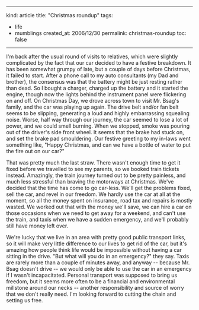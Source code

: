-----
kind: article
title: "Christmas roundup"
tags:
- life
- mumblings
created_at: 2006/12/30
permalink: christmas-roundup
toc: false
-----

<p>I'm back after the usual round of visits to relatives, which were slightly complicated by the fact that our car decided to have a festive breakdown. It has been somewhat grumpy of late, but a couple of days before Christmas, it failed to start. After a phone call to my auto consultants (my Dad and brother), the consensus was that the battery might be just resting rather than dead. So I bought a charger, charged up the battery and it started the engine, though now the lights behind the instrument panel were flickering on and off. On Christmas Day, we drove across town to visit Mr. Bsag's family, and the car was playing up again. The drive belt and/or fan belt seems to be slipping, generating a loud and highly embarrassing squealing noise. Worse, half way through our journey, the car seemed to lose a lot of power, and we could smell burning. When we stopped, smoke was pouring out of the driver's side front wheel. It seems that the brake had stuck on, and set the brake pad smouldering. Our festive greeting to my in-laws went something like, "Happy Christmas, and can we have a bottle of water to put the fire out on our car?"</p>

<p>That was pretty much the last straw. There wasn't enough time to get it fixed before we travelled to see my parents, so we booked train tickets instead. Amazingly, the train journey turned out to be pretty painless, and much less stressful than braving the motorways at Christmas. We've decided that the time has come to go car-less. We'll get the problems fixed, sell the car, and revel in our freedom. We hardly use the car at all at the moment, so all the money spent on insurance, road tax and repairs is mostly wasted. We worked out that with the money we'll save, we can hire a car on those occasions when we need to get away for a weekend, and can't use the train, and taxis when we have a sudden emergency, and we'll probably still have money left over.</p>

<p>We're lucky that we live in an area with pretty good public transport links, so it will make very little difference to our lives to get rid of the car, but it's amazing how people think life would be impossible without having a car sitting in the drive. "But what will you do in an emergency?" they say. Taxis are rarely more than a couple of minutes away, and anyway -- because Mr. Bsag doesn't drive -- we would only be able to use the car in an emergency if I wasn't incapacitated. Personal transport was supposed to bring us freedom, but it seems more often to be a financial and environmental millstone around our necks -- another responsibility and source of worry that we don't really need. I'm looking forward to cutting the chain and setting us free.</p>



